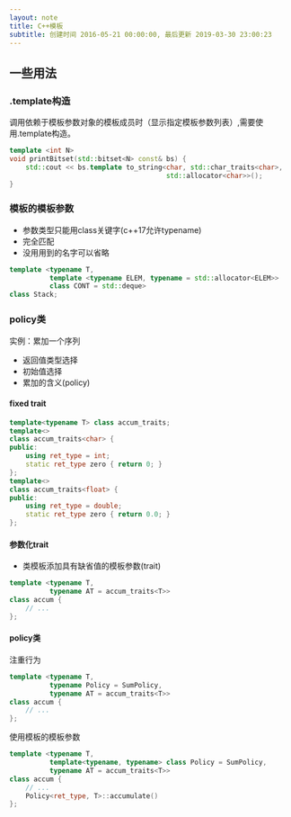 ```yaml
---
layout: note
title: C++模板
subtitle: 创建时间 2016-05-21 00:00:00, 最后更新 2019-03-30 23:00:23
---
```


## 一些用法

### .template构造
调用依赖于模板参数对象的模板成员时（显示指定模板参数列表）,需要使用.template构造。

```cpp
template <int N>
void printBitset(std::bitset<N> const& bs) {
    std::cout << bs.template to_string<char, std::char_traits<char>,
                                       std::allocator<char>>();
}
```

### 模板的模板参数
* 参数类型只能用class关键字(c++17允许typename)
* 完全匹配
* 没用用到的名字可以省略

```cpp
template <typename T,
          template <typename ELEM, typename = std::allocator<ELEM>>
          class CONT = std::deque>
class Stack;
```

### policy类
实例：累加一个序列

* 返回值类型选择
* 初始值选择
* 累加的含义(policy)

#### fixed trait

```cpp
template<typename T> class accum_traits;
template<>
class accum_traits<char> {
public:
    using ret_type = int;
    static ret_type zero { return 0; }
};
template<>
class accum_traits<float> {
public:
    using ret_type = double;
    static ret_type zero { return 0.0; }
};
```

#### 参数化trait
* 类模板添加具有缺省值的模板参数(trait)

```cpp
template <typename T,
          typename AT = accum_traits<T>>
class accum {
    // ...
};
```

#### policy类
注重行为

```cpp
template <typename T,
          typename Policy = SumPolicy,
          typename AT = accum_traits<T>>
class accum {
    // ...
};
```

使用模板的模板参数

```cpp
template <typename T,
          template<typename, typename> class Policy = SumPolicy,
          typename AT = accum_traits<T>>
class accum {
    // ...
    Policy<ret_type, T>::accumulate()
};
```
